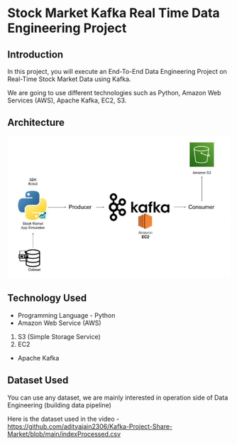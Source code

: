 # Stock Market Kafka Real Time Data Engineering Project

## Introduction 
In this project, you will execute an End-To-End Data Engineering Project on Real-Time Stock Market Data using Kafka.

We are going to use different technologies such as Python, Amazon Web Services (AWS), Apache Kafka, EC2, S3.

## Architecture 
<img src="Architecture.JPG">

## Technology Used
- Programming Language - Python
- Amazon Web Service (AWS)
1. S3 (Simple Storage Service)
2. EC2
- Apache Kafka


## Dataset Used
You can use any dataset, we are mainly interested in operation side of Data Engineering (building data pipeline) 

Here is the dataset used in the video - https://github.com/adityajain2306/Kafka-Project-Share-Market/blob/main/indexProcessed.csv


